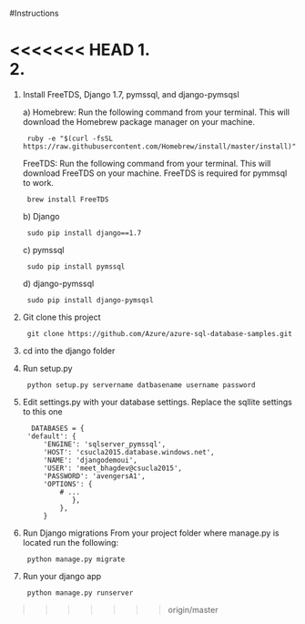 #Instructions

<<<<<<< HEAD
1.  
2.
=======
1. Install FreeTDS, Django 1.7, pymssql, and django-pymsqsl

	a) Homebrew: Run the following command from your terminal. This will download the Homebrew package manager on your machine.

        ruby -e "$(curl -fsSL https://raw.githubusercontent.com/Homebrew/install/master/install)"

	FreeTDS: Run the following command from your terminal. This will download FreeTDS on your 	machine. FreeTDS is required for pymmsql to work.

        brew install FreeTDS
        
	b) Django

        sudo pip install django==1.7

	c) pymssql

        sudo pip install pymssql

	d) django-pymssql

        sudo pip install django-pymsqsl	


2. Git clone this project


        git clone https://github.com/Azure/azure-sql-database-samples.git


3. cd into the django folder


4. Run setup.py


        python setup.py servername datbasename username password



5. Edit settings.py with your database settings. Replace the sqllite settings to this one
        
        
         DATABASES = {
	    'default': {
	        'ENGINE': 'sqlserver_pymssql',
	        'HOST': 'csucla2015.database.windows.net',
	        'NAME': 'djangodemoui',
	        'USER': 'meet_bhagdev@csucla2015',
	        'PASSWORD': 'avengersA1',
	        'OPTIONS': {
	            # ...
        		   },
	    		},
		    }


6. Run Django migrations
	From your project folder where manage.py is located run the following:

        python manage.py migrate

7. Run your django app

        python manage.py runserver
>>>>>>> origin/master
